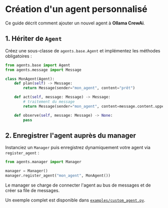 # Création d'un agent personnalisé

Ce guide décrit comment ajouter un nouvel agent à **Ollama CrewAi**.

## 1. Hériter de `Agent`

Créez une sous-classe de `agents.base.Agent` et implémentez les méthodes
obligatoires :

```python
from agents.base import Agent
from agents.message import Message

class MonAgent(Agent):
    def plan(self) -> Message:
        return Message(sender="mon_agent", content="prêt")

    def act(self, message: Message) -> Message:
        # traitement du message
        return Message(sender="mon_agent", content=message.content.upper(), metadata=message.metadata)

    def observe(self, message: Message) -> None:
        pass
```

## 2. Enregistrer l'agent auprès du manager

Instanciez un `Manager` puis enregistrez dynamiquement votre agent via
`register_agent` :

```python
from agents.manager import Manager

manager = Manager()
manager.register_agent("mon_agent", MonAgent())
```

Le manager se charge de connecter l'agent au bus de messages et de créer
sa file de messages.

Un exemple complet est disponible dans
[`examples/custom_agent.py`](../examples/custom_agent.py).
